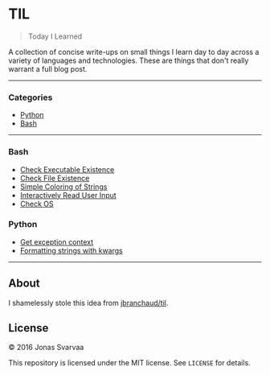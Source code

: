 
# TIL

> Today I Learned

A collection of concise write-ups on small things I learn day to day across a
variety of languages and technologies. These are things that don't really
warrant a full blog post.

---

### Categories

* [Python](#python)
* [Bash](#bash)

---

### Bash

- [Check Executable Existence](bash/check_executable_existence.md)
- [Check File Existence](bash/check_file_existence.md)
- [Simple Coloring of Strings](bash/simple_coloring_of_strings.md)
- [Interactively Read User Input](bash/read_interactive_user_input.md)
- [Check OS](bash/check_os.md)

### Python

- [Get exception context](python/get_exception_context.md)
- [Formatting strings with kwargs](python/formatting_strings_with_kwargs.md)


---

## About

I shamelessly stole this idea from
[jbranchaud/til](https://github.com/jbranchaud/til).

## License

&copy; 2016 Jonas Svarvaa

This repository is licensed under the MIT license. See `LICENSE` for
details.

